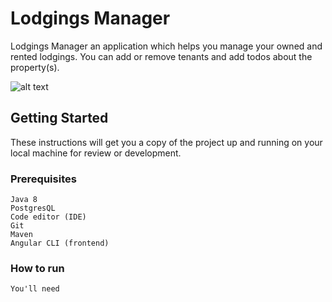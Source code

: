 # Lodgings Manager
Lodgings Manager an application which helps you manage your owned and rented lodgings. 
You can add or remove tenants and add todos about the property(s).

![alt text](http://www.kepfeltoltes.eu/images/2019/03/584screencapture_localhos.png)

## Getting Started
These instructions will get you a copy of the project up and running on your local machine for review or development.

### Prerequisites
```
Java 8
PostgresQL
Code editor (IDE)
Git
Maven
Angular CLI (frontend)
```


### How to run
```
You'll need 

```

